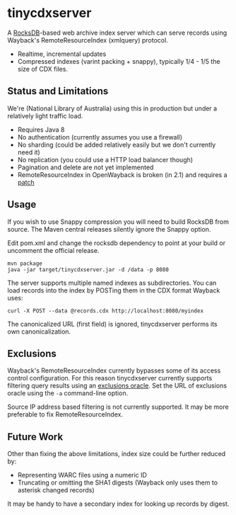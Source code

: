 tinycdxserver
=============

A [RocksDB]-based web archive index server which can serve records using Wayback's
RemoteResourceIndex (xmlquery) protocol.

* Realtime, incremental updates
* Compressed indexes (varint packing + snappy), typically 1/4 - 1/5 the size of CDX files.

Status and Limitations
----------------------

We're (National Library of Australia) using this in production but under a
relatively light traffic load.

* Requires Java 8
* No authentication (currently assumes you use a firewall)
* No sharding (could be added relatively easily but we don't currently need it)
* No replication (you could use a HTTP load balancer though)
* Pagination and delete are not yet implemented
* RemoteResourceIndex in OpenWayback is broken (in 2.1) and requires a [patch]

[RocksDB]: http://rocksdb.org/
[patch]: https://github.com/iipc/openwayback/pull/239

Usage
-----

If you wish to use Snappy compression you will need to build RocksDB from source.
The Maven central releases silently ignore the Snappy option.

Edit pom.xml and change the rocksdb dependency to point at your build or
uncomment the official release.

    mvn package
    java -jar target/tinycdxserver.jar -d /data -p 8080

The server supports multiple named indexes as subdirectories.  You can
load records into the index by POSTing them in the CDX format Wayback uses:

    curl -X POST --data @records.cdx http://localhost:8080/myindex

The canonicalized URL (first field) is ignored, tinycdxserver performs its own
canonicalization.

Exclusions
----------

Wayback's RemoteResourceIndex currently bypasses some of its access control
configuration.  For this reason tinycdxserver currently supports
filtering query results using an [exclusions oracle].  Set the URL of
exclusions oracle using the `-a` command-line option.

Source IP address based filtering is not currently supported. It may be
more preferable to fix RemoteResourceIndex.

[exclusions oracle]: https://github.com/iipc/openwayback-access-control

Future Work
-----------

Other than fixing the above limitations, index size could be further reduced by:

* Representing WARC files using a numeric ID
* Truncating or omitting the SHA1 digests (Wayback only uses them to asterisk changed records)

It may be handy to have a secondary index for looking up records by digest.

